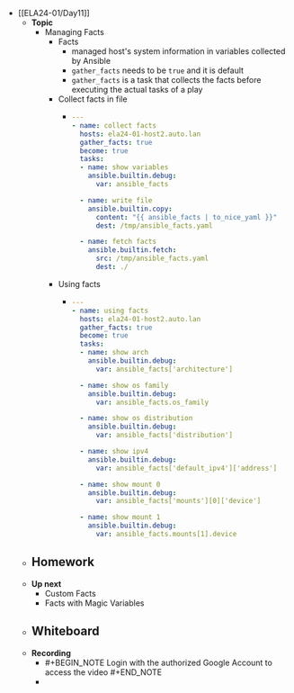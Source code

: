 - [[ELA24-01/Day11]]
	- **Topic**
		- Managing Facts
			- Facts
				- managed host's system information in variables collected by Ansible
				- `gather_facts` needs to be `true` and it is default
				- `gather_facts` is a task that collects the facts before executing the actual tasks of a play
			- Collect facts in file
				- ```yaml
				  ---
				  - name: collect facts
				    hosts: ela24-01-host2.auto.lan
				    gather_facts: true
				    become: true
				    tasks:
				    - name: show variables
				      ansible.builtin.debug:
				        var: ansible_facts
				  
				    - name: write file
				      ansible.builtin.copy:
				        content: "{{ ansible_facts | to_nice_yaml }}"
				        dest: /tmp/ansible_facts.yaml
				  
				    - name: fetch facts
				      ansible.builtin.fetch:
				        src: /tmp/ansible_facts.yaml
				        dest: ./
				  ```
			- Using facts
				- ```yaml
				  ---
				  - name: using facts
				    hosts: ela24-01-host2.auto.lan
				    gather_facts: true
				    become: true
				    tasks:
				    - name: show arch
				      ansible.builtin.debug:
				        var: ansible_facts['architecture']
				  
				    - name: show os family
				      ansible.builtin.debug:
				        var: ansible_facts.os_family
				  
				    - name: show os distribution
				      ansible.builtin.debug:
				        var: ansible_facts['distribution']
				  
				    - name: show ipv4
				      ansible.builtin.debug:
				        var: ansible_facts['default_ipv4']['address']
				  
				    - name: show mount 0
				      ansible.builtin.debug:
				        var: ansible_facts['mounts'][0]['device']
				  
				    - name: show mount 1
				      ansible.builtin.debug:
				        var: ansible_facts.mounts[1].device
				  ```
	- **Homework**
		-
	- **Up next**
		- Custom Facts
		- Facts with Magic Variables
	- **Whiteboard**
		-
	- **Recording**
		- #+BEGIN_NOTE
		  Login with the authorized Google Account to access the video
		  #+END_NOTE
		-